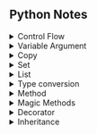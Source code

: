 ## Python Notes
<details>
<summary>Control Flow</summary>
   
<h4> 流程控制 </h4>
<ul>
   <li> ___pass___ &emsp; 執行這一行時不動作, 所以通常會搭配if...else, 一個條件動作、另一個pass；在位置1.時無實質功能, 2.表示當i被2整除時, 不做任何事 </li>
   <li> ___continue___ &emsp; 當執行到這一行時, 開始下一個for迴圈；3.表示i小於10時, 直接跳到for迴圈開始下一個i, 不會到達print </li>
   <li> ___break___ &emsp; 當執行到這一行時, 終止if/整個for迴圈；當i大於10時, 會直接跳出for迴圈, 不會到達print </li>
</ul>

<pre>
print("start")
for i in range(50):
    pass # 1.
    if i % 2 == 0: pass # 2.
    else:
        if i < 10: continue # 3.
        if i > 10: break # 4.
    print(i, end=' > ') # 注意縮排的位置
print("end")
</pre>
   
output：
<pre>
    start > 0 > 2 > 4 > 6 > 8 > 10 > end
</pre>
</details>
    
<details>
<summary>Variable Argument</summary>

#### 可變參數 
    
+ ___\*args___ &emsp; Arguments: 將參數收蒐集到tuple中 
+ ___\*\*kwargs___ &emsp; Keyword Arguments: 將參數收蒐集到dict中

>\*args then \*\*kwargs &emsp; 在 ___def___ 函式中, 需先放開放參數, 再接預設參數

</details>
    
<details>
<summary> Copy </summary>

由append、extend所帶出的議題, 探討深拷貝、淺拷貝

</details>
    
<details>
<summary>Set</summary>
    
#### 新增
```python
y= set(1) or x= {2} # 建立集合
y.add(2) # 新增元素 
x = y.copy() # 拷貝 
```
#### 更新
```python
y.update(x) # 合併兩個集合
```
#### 刪除
```python
y.remove(2) # 移除元素, 找不到則KeyError
y.discard(2) # 移出元素
y.pop() # 擲出一個隨機元素, 為空則KeyError
y.clear() # 清空集合
```
#### 關係
```python
x in y or x not in y: 元素包含判斷
x | y : 聯集
x & y : 交集
x ^ y : 對稱差集, 包含x, y不重複的元素
x.issubset(y): 子集判斷, x是否是y的子集
y.issuperset(x): 超集判斷
```
    
</details>
    
<details>
<summary>List</summary>
    
__init__

```python
x = ['a','b']
y = ['Tom','Bill']
```
#### 增

```python
x += ['c'] 
x.append('d')
x.extend(['e']) # x = ['a','b','c','d','e']
```
#### 刪

```python
del x[0] # 'a'
del x[-2] # 'd'
x.pop(0) # 'b'
x.pop() # 'e'
x.remove('c') # []
x.clear() # 清空 []
```
#### 查

```python
y.index('Tom') # 0
y.index('Bill',3,4), # ValueError: 'Bill' is not in list
y.count('Bill') # 1
```
#### 改

```python
```
    
</details>
    
<details>
<summary>Type conversion</summary>
    
#### 格式轉換
***numpy.ndarray***
```python
listA = array.tolist()
array = numpy.array(listA)
```
***pandas.Series***
```python
listA = series.tolist()
series = pandas.series(listA)
```
np <-> pd
```python
series = pandas.Series(array)
array = series.to_numpy()
array = series.values
```

> 查找速度 dict > list

</details>   
    
<details>
<summary> Method </summary>
    
@classmethod, 類方法

@staticmethod, 靜態方法

</details>
    
<details>
<summary> Magic Methods </summary>
    
#### Initialization and Construction
*\_\_new__(cls, other)* &emsp; 當對象實例化時調用
*\_\_init__(self, other)* &emsp; 被*\_\_new__*方法調用
*\_\_call__(self, other)* &emsp; 呼叫實例化對象時調用

*\_\_dir__(self)*  &emsp; 列出對象的所有屬性、方法, 如:dir()

```python
class Cola:
    PRICE = 1.01
    def __init__(self):
        pass
    def promotion1(self):
        print('50% off second item !')
    def promotion2(self):
        print('Buy one get one free !')

can = Cola()
print(can.__dir__())
```
output:
```python
['__module__', 'PRICE', '__init__', 'promotion1', 'promotion2', ... ] # 其他魔術方法
```
*\_\_getitem__(self, key)* &emsp; 實例化為*dict*對象

```python
class CountingStars:
    def __init__(self, count:str):
        self.pages = {}
        for s,t in enumerate(count):
            self.pages[t] = self.pages.get(t, []) + [s+1]
    def __getitem__(self, key):
        return self.pages[key]


where_is = CountingStars('Hello, world !!')
print(where_is['o'])
```
*\_\_iter__* &emsp; 迭代

</details>

<details>
<summary> Decorator </summary>

前半段表現不一樣但後半段一樣, 用修飾(不同, 同)
```python
    還沒什麼心得
```
</details>
<details>
<summary> Inheritance </summary>

前半段表現一樣但後半段不一樣, 用繼承(同, 不同)
```python
    還沒什麼心得
```
    
</details>



